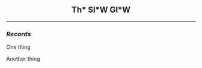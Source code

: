 <html>

<body gbcolor="#ece028">

<h2 align="center"> Th* Sl*W Gl*W </h2>

<hr>

<h3><i>Records</i></h3>

<p>One thing</p>
  <p>Another thing</p>
  
</body>
  
</html>
